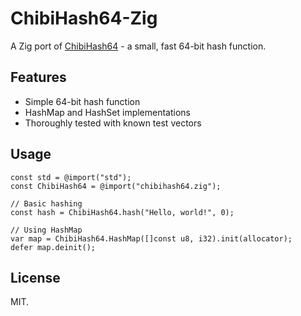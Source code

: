 # ChibiHash64-Zig

A Zig port of [ChibiHash64](https://github.com/N-R-K/ChibiHash) - a small, fast 64-bit hash function.

## Features
- Simple 64-bit hash function
- HashMap and HashSet implementations
- Thoroughly tested with known test vectors

## Usage

```
const std = @import("std");
const ChibiHash64 = @import("chibihash64.zig");

// Basic hashing
const hash = ChibiHash64.hash("Hello, world!", 0);

// Using HashMap
var map = ChibiHash64.HashMap([]const u8, i32).init(allocator);
defer map.deinit();
```

## License

MIT.